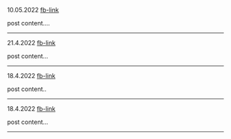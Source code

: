 
10.05.2022
[fb-link](link...)

post content....

---


21.4.2022
[fb-link](link..)

post content...

---


18.4.2022
[fb-link](link..)

post content..

---


18.4.2022
[fb-link](link...)

post content...

---
